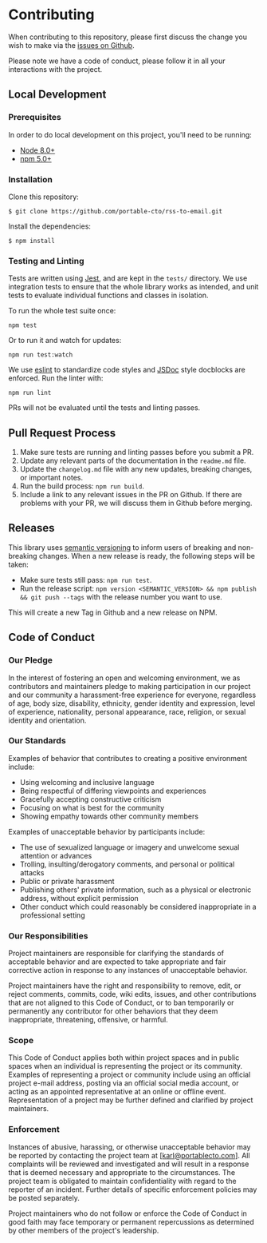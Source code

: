 # Contributing

When contributing to this repository, please first discuss the change you wish to make via the [issues on Github](https://github.com/portable-cto/rss-to-email/issues).

Please note we have a code of conduct, please follow it in all your interactions with the project.

## Local Development

### Prerequisites

In order to do local development on this project, you'll need to be running:

- [Node 8.0+](https://nodejs.org/)
- [npm 5.0+](https://www.npmjs.com/)

### Installation

Clone this repository:

```
$ git clone https://github.com/portable-cto/rss-to-email.git
```

Install the dependencies:

```
$ npm install 
```

### Testing and Linting

Tests are written using [Jest](https://facebook.github.io/jest/), and are kept in the `tests/` directory. We use integration tests to ensure that the whole library works as intended, and unit tests to evaluate individual functions and classes in isolation.

To run the whole test suite once:

```
npm test
```

Or to run it and watch for updates:

```
npm run test:watch
```

We use [eslint](https://eslint.org/) to standardize code styles and [JSDoc](http://usejsdoc.org/index.html) style docblocks are enforced. Run the linter with:

```
npm run lint
```

PRs will not be evaluated until the tests and linting passes.

## Pull Request Process

1. Make sure tests are running and linting passes before you submit a PR.
2. Update any relevant parts of the documentation in the `readme.md` file.
3. Update the `changelog.md` file with any new updates, breaking changes, or important notes.
3. Run the build process: `npm run build`.
4. Include a link to any relevant issues in the PR on Github. If there are problems with your PR, we will discuss them in Github before merging.

## Releases

This library uses [semantic versioning](https://semver.org/) to inform users of breaking and non-breaking changes. When a new release is ready, the following steps will be taken:

- Make sure tests still pass: `npm run test`.
- Run the release script: `npm version <SEMANTIC_VERSION> && npm publish && git push --tags` with the release number you want to use.

This will create a new Tag in Github and a new release on NPM.

## Code of Conduct

### Our Pledge

In the interest of fostering an open and welcoming environment, we as
contributors and maintainers pledge to making participation in our project and
our community a harassment-free experience for everyone, regardless of age, body
size, disability, ethnicity, gender identity and expression, level of experience,
nationality, personal appearance, race, religion, or sexual identity and
orientation.

### Our Standards

Examples of behavior that contributes to creating a positive environment
include:

* Using welcoming and inclusive language
* Being respectful of differing viewpoints and experiences
* Gracefully accepting constructive criticism
* Focusing on what is best for the community
* Showing empathy towards other community members

Examples of unacceptable behavior by participants include:

* The use of sexualized language or imagery and unwelcome sexual attention or
advances
* Trolling, insulting/derogatory comments, and personal or political attacks
* Public or private harassment
* Publishing others' private information, such as a physical or electronic
  address, without explicit permission
* Other conduct which could reasonably be considered inappropriate in a
  professional setting

### Our Responsibilities

Project maintainers are responsible for clarifying the standards of acceptable
behavior and are expected to take appropriate and fair corrective action in
response to any instances of unacceptable behavior.

Project maintainers have the right and responsibility to remove, edit, or
reject comments, commits, code, wiki edits, issues, and other contributions
that are not aligned to this Code of Conduct, or to ban temporarily or
permanently any contributor for other behaviors that they deem inappropriate,
threatening, offensive, or harmful.

### Scope

This Code of Conduct applies both within project spaces and in public spaces
when an individual is representing the project or its community. Examples of
representing a project or community include using an official project e-mail
address, posting via an official social media account, or acting as an appointed
representative at an online or offline event. Representation of a project may be
further defined and clarified by project maintainers.

### Enforcement

Instances of abusive, harassing, or otherwise unacceptable behavior may be
reported by contacting the project team at [karl@portablecto.com]. All
complaints will be reviewed and investigated and will result in a response that
is deemed necessary and appropriate to the circumstances. The project team is
obligated to maintain confidentiality with regard to the reporter of an incident.
Further details of specific enforcement policies may be posted separately.

Project maintainers who do not follow or enforce the Code of Conduct in good
faith may face temporary or permanent repercussions as determined by other
members of the project's leadership.
